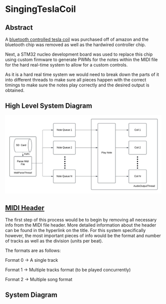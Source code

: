 # SingingTeslaCoil

## Abstract 

A [bluetooth controlled tesla coil](https://www.amazon.com/Joytech-Bluetooth-Loudspeaker-Transmission-Experiment/dp/B08KDG6CFK/ref=sr_1_1?dib=eyJ2IjoiMSJ9.jcJKfVIxfNRr2NYpISjmYrbMUUJ3lBEZphMIlKq8sg6zjZEekDJb9W24SPRy5rwD8pWmO0Qw2kqsUxoXW3BbQ604sA6yZjjdyAPkIhQYs-folgYbeQcCFXR0aduB3LFU8Lyu0xs-FqMQB9cuBs8yC1oDPR6SXmdb0cqRl93jRVKuO8ZMPxTWok0gZpAM6pvj0Gbqf_QJNVKl38TiKO_3N8x9LfDNSLLnbwStXQUxuzE.3JayxM7fZaikcn5mz6IQdINlx1W8vY8ROc_Jz39axT8&dib_tag=se&keywords=singing%2Btesla%2Bcoil&qid=1729105038&sr=8-1) was purchased off of amazon and the bluetooth chip was removed as well as the hardwired controller chip. 

Next, a STM32 nucleo development board was used to replace this chip using custom firmware to generate PWMs for the notes within the MIDI file for the hard real-time system to  allow for a custom controls. 


As it is a hard real time system we would need to break down the parts of it into different threads to make sure all pieces happen with the correct timings to make sure the notes play correctly and the desired output is obtained.

## High Level System Diagram

![System Diagram](images/System_Diagram_Tesla_Coil_Array.jpeg)


## [MIDI Header](https://ccrma.stanford.edu/~craig/14q/midifile/MidiFileFormat.html)
The first step of this process would be to begin by removing all necessary info from the MIDI file header. More detailed information about the header can be found in the hyperlink on the title. For this system specifically however, the most important pieces of info would be the format and number of tracks as well as the division (units per beat).

The formats are as follows:

Format 0 -> A single track

Format 1 -> Multiple tracks format (to be played concurrently)

Format 2 -> Multiple song format

## System Diagram 

